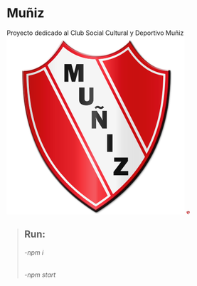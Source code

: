 # Muñiz
Proyecto dedicado al Club Social Cultural y Deportivo Muñiz
![This is an image](https://github.com/SpaezToledo/Muniz/blob/main/public/img/Escudo.png)
<img src="https://github.com/SpaezToledo/Muniz/blob/main/public/img/Escudo.png" width="8"/>

> ## Run:
> ###### -npm i
> ###### -npm start

